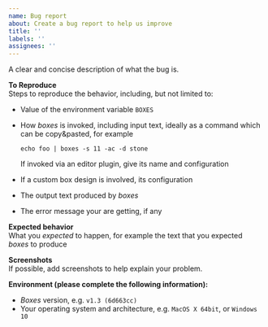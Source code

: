 ```yaml
---
name: Bug report
about: Create a bug report to help us improve
title: ''
labels: ''
assignees: ''
---
```

A clear and concise description of what the bug is.

**To Reproduce**  
Steps to reproduce the behavior, including, but not limited to:
- Value of the environment variable `BOXES`
- How *boxes* is invoked, including input text, ideally as a command which can be copy&pasted, for example

      echo foo | boxes -s 11 -ac -d stone

  If invoked via an editor plugin, give its name and configuration
- If a custom box design is involved, its configuration
- The output text produced by *boxes*
- The error message your are getting, if any

**Expected behavior**  
What you *expected* to happen, for example the text that you expected *boxes* to produce

**Screenshots**  
If possible, add screenshots to help explain your problem.

**Environment (please complete the following information):**  
- *Boxes* version, e.g. `v1.3 (6d663cc)`
- Your operating system and architecture, e.g. `MacOS X 64bit`, or `Windows 10`
